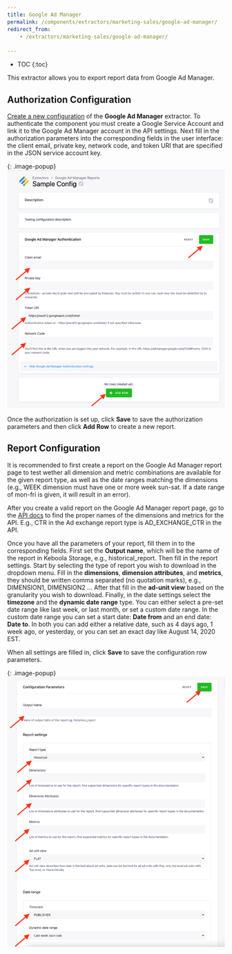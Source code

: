 ```yaml
---
title: Google Ad Manager 
permalink: /components/extractors/marketing-sales/google-ad-manager/
redirect_from:
    - /extractors/marketing-sales/google-ad-manager/

---
```


* TOC
{:toc}

This extractor allows you to export report data from Google Ad Manager.

## Authorization Configuration
[Create a new configuration](/components/#creating-component-configuration) of the **Google Ad Manager** extractor. 
To authenticate the component you must create a Google Service Account and link it to the Google Ad Manager account in the API settings. 
Next fill in the authorization parameters into the corresponding fields in the user interface: the client email, private key, network code,
and token URI that are specified in the JSON service account key. 

{: .image-popup}
![Screenshot - Customer configuration](/components/extractors/marketing-sales/google-ad-manager/auth_config.png)

Once the authorization is set up, click **Save** to save the authorization parameters and then click **Add Row** to create a
new report.

## Report Configuration
It is recommended to first create a report on the Google Ad Manager report page to test wether all dimension and metric combinations 
are available for the given report type, as well as the date ranges matching the dimensions (e.g., WEEK dimension must have 
one or more week sun-sat. If a date range of mon-fri is given, it will result in an error).

After you create a valid report on the Google Ad Manager report page, go to the 
[API docs](https://developers.google.com/ad-manager/api/reference/v202105/ReportService.ReportQuery#dimensions)
to find the proper names of the dimensions and metrics for the API.
E.g., CTR in the Ad exchange report type is AD_EXCHANGE_CTR in the API. 

Once you have all the parameters of your report, fill them in to the corresponding fields. First set the **Output name**, which 
will be the name of the report in Keboola Storage, e.g., historical_report. Then fill in the report settings. Start by selecting 
the type of report you wish to download in the dropdown menu. Fill in the **dimensions**, **dimension attributes**,
and **metrics**, they should be written comma separated (no quotation marks), e.g., DIMENSION1, DIMENSION2 ... After that fill in the 
**ad-unit view** based on the granularity you wish to download. Finally, in the date settings select the **timezone** and the **dynamic date range** type.
You can either select a pre-set date range like last week, or last month, or set a custom date range. In the custom date range 
you can set a start date: **Date from** and an end date: **Date to**. In both you can add either a relative date, such as 4 days ago, 
1 week ago, or yesterday, or you can set an exact day like August 14, 2020 EST. 

When all settings are filled in, click **Save** to save the configuration row parameters.

{: .image-popup}
![Screenshot - Customer configuration](/components/extractors/marketing-sales/google-ad-manager/row_config.png)